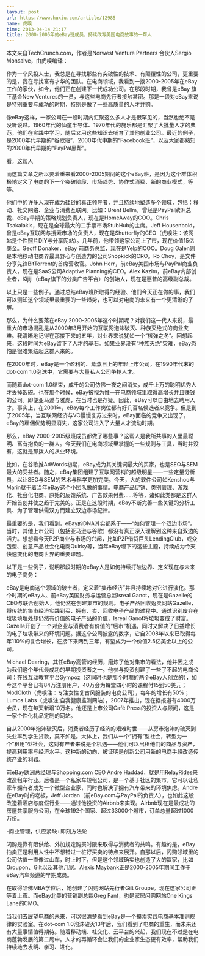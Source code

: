 ```yaml
---
layout: post
url: https://www.huxiu.com/article/12985
name: 虎嗅
time: 2013-04-14 21:17
title: 2000-2005年的eBay班成员，持续改写美国电商故事的一帮人
---
```

本文来自TechCrunch.com，作者是Norwest Venture Partners 合伙人Sergio Monsalve，由虎嗅编译：

作为一个风投人士，我总是在寻找那些有突破性的技术、有颠覆性的公司，更重要的是，我在寻找富有才华的团队。在电商领域，我看到一拨2000-2005年在eBay工作的家伙，如今，他们正在创建下一代成功公司。在那段时期，我曾是eBay 旗下基金New Ventures的一员，与这些电商先行者接触甚密。那是一段对eBay来说是特别重要与成功的时期，特别是做了一些高质量的人才并购。

像eBay这样，一家公司在一段时期内汇聚这么多人才是很罕见的，当然也绝不是没听说过。1960年代的仙童半导体、1970年代的施乐都是汇聚了大批量人才的典范，他们在实践中学习，随后又用这些知识去哺育了其他创业公司。最近的例子，是2000年代早期的“谷歌班”、2000年代中期的“Facebook班”，以及大家都熟知的2000年代早期的“PayPal黑帮”。

看，这帮人

而这篇文章之所以要着重来看2000-2005期间的这个eBay班，是因为这个群体积极地定义了电商的下一个突破阶段、市场趋势、协作式消费、新的商业模式，等等。

他们中的许多人现在成为硅谷的真正领导者，并且持续地塑造多个领域，包括：移动、社交网络、企业与消费互联网。比如：Brent Bellm，曾经是PayPal欧洲总裁、eBay早期的策略规划负责人，现在是HomeAway的COO。Chris Tsakalakis，现在是全球最大的二手票市场StubHub的主席。Jeff Housenbold，曾是eBay互联网与搜索市场的负责人，现在是Shutterfly的CEO（虎嗅注：该网站是个性照片DIY与分享网站）。几年前，他带领这家公司上了市，现在价值15亿美金。Geoff Donaker，eBay 前商务总监，现在是Yelp的COO。Doug Galen则是本地移动电商界最具野心与创造力的公司Shopkick的CRO。Ro Choy，是文件分享先锋BitTorrent的首席营收官。John Herr，前eBay美国市场与PayPal商业负责人，现在是SaaS公司Adaptive Planning的CEO。Alex Kazim，前eBay内部创业者，Kijiji（eBay旗下的分类广告平台）的创始人，现在是惠普的高级副总裁。

以上只是一些例子。通过总结eBay班所取得的经验、他们今天正在做的事，我们可以测知这个领域里最重要的一些趋势，也可以对电商的未来有一个更清晰的了解。

那么，为什么要落在eBay 2000-2005年这个时期呢？对我们这一代人来说，最重大的市场混乱是从2000年3月开始的互联网泡沫破灭、种族灭绝式的商业灾难。我清晰地记得在那接下来的五年，对业界来说犹如一个“核弹之冬”。回想起来，这段时间为eBay留下了人才的基石。如果业界没有“种族灭绝”灾难，eBay恐怕是很难集结起这群人来的。

在2000年时，eBay是一个盈利的、蒸蒸日上的年轻上市公司，在1990年代末的dot-com 1.0泡沫中，它需要与大量私人公司争抢人才。

而随着dot-com 1.0结束，成千的公司仿佛一夜之间消失，成千上万的聪明优秀人才丢掉饭碗。也在那个时候，eBay被视为惟一在电商领域里取得高增长并且赚钱的公司。即便亚马逊与雅虎，在当时也是存疑。因此，eBay可以自由地去聘用人才。事实上，在2001年，eBay每个工作岗位都有好几百名候选者来竞争。但是到了2005年，当互联网经济与VC慢慢复苏过来时，eBay面临的竞争又出现了，eBay的雇佣优势明显消失，这家公司进入了大量人才流动时期。

那么，eBay 2000-2005级班成员都做了哪些事？这帮人是我所共事的人里最聪明、富有抱负的一群人。今天我们在电商领域里掌握的一些规则与工具，当时并没有，这就是那拨人的从业环境。

比如，在谷歌推AdWords初期，eBay成为其关键词最大的买家，也是SEO与SEM最大的受益者。随之，eBay集团组建了互联网营销的超级明星——一些定量分析员，以让SEO与SEM的艺术与科学更加完美。今天，大的软件公司如Kenshoo与Marin就干着当年eBay这个小团队做的事情。电商产品促销、类别管理、游戏化、社会化电商、原始的反馈系统、广告效果付费……等等，诸如此类都是这群人开始首创并使之趋于完美的。正是在这段时期，eBay不断完善一些关键的分析工具、为了管理供需双方而建立双边市场纪律。

最重要的是，我们看到，eBay的DNA其实都系于——“如何管理一个双边市场”。当时，其他上市公司（包括亚马逊与谷歌）都没有真正深入理解到这种来自双边的活力。想想看今天P2P商业与市场的兴起，比如P2P借贷巨头LendingClub，或众包型、创意产品社会化电商Quirky等，当年eBay埋下的这些主题，持续成为今天快速变化的电商世界的重要课题。

以下是一些例子，说明那段时期的eBay人是如何持续打破边界、定义现在与未来的电子商务：

eBay是电商这个领域的破土者，定义着“集市经济”并且持续地对它进行演化。那个时期的eBay人、前eBay英国财务与运营总监Isreal Ganot，现在是Gazelle的CEO与联合创始人，他仍然在创建集市的规则。电子产品回收返卖网站Gazelle，将传统的集市经济实践到买、拥有、卖、回收电子产品的过程中。通过识别废弃在垃圾填埋处却仍然有价值的电子产品的价值，Isreal Ganot将垃圾变成了财富。Gazelle开创了一个对企业与消费者有价值的“后市”机遇，同时又解决了日益增长的电子垃圾带来的环境问题。据这个公司披露的数字，它自2008年以来已取得每年110%的复合增长，在接下来两到三年，有望成为一个价值2.5亿美金以上的公司。

Michael Dearing，其任eBay高管的经历，磨炼了他对集市的看法，他并因之成为我们这个年代最成功的早期投资者之一。他参与投资创建了一些了不起的电商公司：在线互动教育平台Sympoz（这同时也是那个时期的两个eBay人创立的），如今这个平台已有84万注册用户，40万会为每堂四小时的课程付15到50美元；ModCloth（虎嗅注：专注女性复古风服装的电商公司），每年的增长有50%；Lumos Labs（虎嗅注;自我健康监测网站），2007年推出，现在据报道有4000万会员，现在每天新增10万名。他还是上市公司Café Press的投资人与顾问，这是一家个性化礼品定制的网站。

自从2000年泡沫破灭后，消费者经历了经济的艰难时世——从房市泡沫的破灭到失业率到学生贷款，莫不如是。大体上，我们从一个“拥有”型社会，转型为一个“租用”型社会，这对有产者来说是个机遇——他们可以出租他们的商品与资产，提高利用率与经济水平。这种新的动向，被证明是创新公司用新的电商手段改造传统产业的利器。

前eBay欧洲总经理与Shopping.com CEO Andre Haddad，就是用RelayRides来改造租车行业。后者是一个私家车短租公司，是一个基于社区的集市，它可以让私家车拥有者成为一个微型企业家，同时也解决了拥有汽车带来的环境焦虑。Andre在eBay时的老板，Jeff Jordan（前eBay.com与PayPal的负责人），也如此这般改造着酒店与度假行业——通过他投资的Airbnb来实现。Airbnb现在是最成功的房屋共享服务公司，在全球192个国家、超过33000个城市，订单总量超过1000万份。

-商业管理，供应紧缺+即刻方法论

闪购是靠有限供给、外加规定购买时限来取得与消费者的共鸣。有趣的是，eBay拍卖正是利用人性中不想错过一桩好买卖的特点来展开。自那以后，闪购领域里的公司估值一直像过山车，时上时下，但是这个领域确实也创造了大的赢家，比如Groupon、Gilt以及其他几家。Alexis Maybank正是2000-2005年期间工作于eBay汽车频道的早期成员。

在取得哈佛MBA学位后，她创建了闪购网站先行者Gilt Groupe。现在这家公司正等着上市。而eBay北美的营销副总裁Greg Fant，也是家居闪购网站One Kings Lane的CMO。

当我们去展望电商的未来，可以很清楚看到eBay是一个摸索实践电商基本准则规律的实验室。在dot-com 1.0泡沫破灭13年后，我们看到了电商的重生，而未来还有大量事情值得期待。随着移动端、社交化、云平台的兴起，我们现在不过是在电商蓬勃发展的第二局中。人才的再循环会让我们的企业家生态更有效率，帮助我们持续地去发明、学习、进化。

